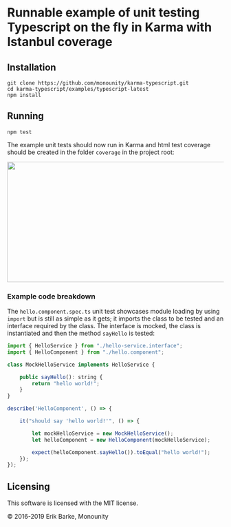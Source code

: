 # Runnable example of unit testing Typescript on the fly in Karma with Istanbul coverage

## Installation

```
git clone https://github.com/monounity/karma-typescript.git
cd karma-typescript/examples/typescript-latest
npm install
```

## Running

```
npm test
```

The example unit tests should now run in Karma and html test coverage should be created in the folder `coverage` in the project root:

<img src="http://i.imgur.com/sc4Mswh.png" width="580" height="280" />

### Example code breakdown
The `hello.component.spec.ts` unit test showcases module loading by using `import` but is still as simple as it gets;
it imports the class to be tested and an interface required by the class.
The interface is mocked, the class is instantiated and then the method `sayHello` is tested:

```javascript
import { HelloService } from "./hello-service.interface";
import { HelloComponent } from "./hello.component";

class MockHelloService implements HelloService {

    public sayHello(): string {
        return "hello world!";
    }
}

describe('HelloComponent', () => {

    it("should say 'hello world!'", () => {

        let mockHelloService = new MockHelloService();
        let helloComponent = new HelloComponent(mockHelloService);

        expect(helloComponent.sayHello()).toEqual("hello world!");
    });
});
```

## Licensing

This software is licensed with the MIT license.

© 2016-2019 Erik Barke, Monounity
